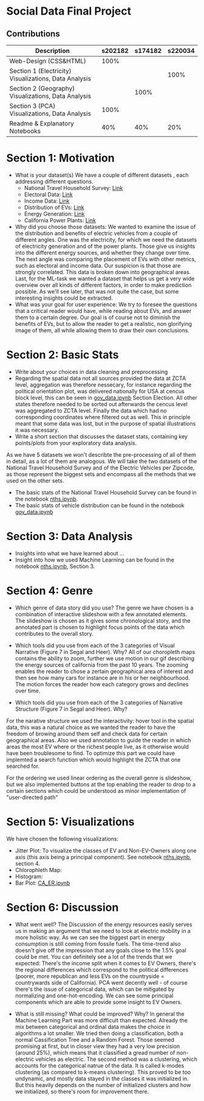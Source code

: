 # Social Data Final Project

## Contributions
| Description | s202182  | s174182 | s220034 |
| ------------- | ------------- |-----------|-----------|
| Web-Design (CSS&HTML)  | 100%  | | |
| Section 1 (Electricity) Visualizations, Data Analysis  |  | | 100% |
| Section 2 (Geography) Visualizations, Data Analysis | | 100% | |
| Section 3 (PCA) Visualizations, Data Analysis | 100% | | | 
| Readme & Explanatory Notebooks | 40% | 40% | 20% | 


# Section 1: Motivation 
* What is your dataset(s)
    We have a couple of different datasets , each addressing different questions. 
    * National Travel Household Survey: [Link]("https://nhts.ornl.gov/")
    * Electoral Data: [Link](https://alarm-redist.github.io/posts/2021-08-10-census-2020/)
    * Income Data: [Link](https://data.census.gov/cedsci/)
    * Distribution of EVs: [Link](http://www.energy.ca.gov/zevstats) 
    * Energy Generation: [Link](https://www.energy.ca.gov/data-reports/energy-almanac/california-electricity-data/california-electrical-energy-generation)
    * California Power Plants: [Link](https://cecgis-caenergy.opendata.arcgis.com/datasets/CAEnergy::california-power-plants/about)
* Why did you choose those datasets:
    We wanted to examine the issue of the distribution and benefits of electric vehicles from a couple of different angles. One was the electricity, for which we need the datasets of electricity generation and of the power plants. Those give us insights into the different energy sources, and whether they change over time. 
    The next angle was comparing the placement of EVs with other metrics, such as electoral and income data. Our suspicion is that those are strongly correlated. This data is broken down into geographical areas. 
    Last, for the ML-task we wanted a dataset that helps us get a very wide overview over all kinds of different factors, in order to make prediction possible. As we'll see later, that was not quite the case, but some interesting insights could be extracted. 
* What was your goal for user experience:
    We try to foresee the questions that a critical reader would have, while reading about EVs, and answer them to a certain degree. Our goal is of course not to diminish the benefits of EVs, but to allow the reader to get a realistic, non glorifying image of them, all while allowing them to draw their own conclusions. 


# Section 2: Basic Stats 
* Write about your choices in data cleaning and preprocessing
* Regarding the spatial data not all sources provided the data at ZCTA level, aggregation was therefore nessecary, for instance regarding the political orientation plot, was delivered nationally for USA at cencus block level, this can be seen in [gov_data.ipynb](https://github.com/klaramaria/social_data_final/blob/main/notebooks/gov_data.ipynb) Section Election. All other states therefore needed to be sorted out afterwards the cencus level was aggregated to ZCTA level. Finally the data which had no corresponding coordinates where filtered out as well. This in principle meant that some data was lost, but in the purpose of spatial illustrations it was necessary.
* Write a short section that discusses the dataset stats, containing key points/plots from your exploratory data  analysis.

As we have 5 datasets we won't describte the pre-processing of all of them in detail, as a lot of them are analogous. We will take the two datasets of the National Travel Household Survey and of the Electric Vehicles per Zipcode, as those represent the biggest sets and encompass all the methods that we used on the other sets. 
* The basic stats of the National Travel Household Survey can be found in the notebook [nths.ipynb](https://github.com/klaramaria/social_data_final/blob/main/nationalTravelSurvey/nths.ipynb).
* The basic stats of vehicle distribution can be found in the notebook [gov_data.ipynb](https://github.com/klaramaria/social_data_final/blob/main/notebooks/gov_data.ipynb)


# Section 3: Data Analysis 
* Insights into what we have learned about ... 
* Insight into how we used Machine Learning can be found in the notebook [nths.ipynb](https://github.com/klaramaria/social_data_final/blob/main/nationalTravelSurvey/nths.ipynb), Section 3.

# Section 4: Genre 
* Which genre of data story did you use?
   The genre we have chosen is a combination of interactive slideshow with a few annotated elements. The slideshow is chosen as it gives some chronological story, and the annotated part is chosen to highlight focus points of the data which contributes to the overall story.
   
* Which tools did you use from each of the 3 categories of Visual Narrative (Figure 7 in Segal and Heer). Why?
    All of our choropleth maps contains the ability to zoom, further we use motion in our gif describing the energy sources of california from the past 10 years. The zooming enables the reader to chose a zertain geographical area of interest and then see how many cars for instance are in his or her neighbourhood. The motion forces the reader how each category grows and declines over time. 
* Which tools did you use from each of the 3 categories of Narrative Structure (Figure 7 in Segal and Heer). Why?

For the narative structure we used the interactivity: hover tool in the spatial data, this was a natural choice as we wanted the reader to
have the freedom of browing around them self and check data for certain geographical areas. Also we used annotation to guide the reader in which areas the most EV where or the richest people live, as it otherwise would have been troublesome to find. To optimize this part we could have implemted a search function which would highlight the ZCTA that one searched for.

For the ordering we used linear ordering as the overall genre is slideshow, but we also implemented buttons at the top enabling the reader to drop to a certain sections which could be understood as minor implementation of "user-directed path"

# Section 5: Visualizations
We have chosen the following visualizations: 

* Jitter Plot: To visualize the classes of EV and Non-EV-Owners along one axis (this axis being a principal component). See notebook  [nths.ipynb](https://github.com/klaramaria/social_data_final/blob/main/nationalTravelSurvey/nths.ipynb), section 4. 
* Chlorophleth Map: 
* Histogram: 
* Bar Plot: [CA_ER.ipynb](https://github.com/klaramaria/social_data_final/blob/main/notebooks/California_electricity_resources.ipynb)


# Section 6: Discussion
* What went well?
The Discussion of the energy resources easily serves us in making an argument that we need to look at electric mobility in a more holistic way. As we can see the biggest part in energy consumption is still coming from fossile fuels. The time-trend also doesn't give off the impression that any goals close to the 1.5% goal could be met. 
You can definitely see a lot of the trends that we expected: There's the income split when it comes to EV Owners, there's the regional differences which correspond to the political differences (poorer, more republican and less EVs on the countryside = countrywards side of California).
PCA went decently well - of course there's the issue of categorical data, which can be mitigated by normalizing and one-hot-encoding. We can see some principal components which are able to provide some insight to EV Owners.

* What is still missing? What could be improved? Why?
In general the Machine Learning Part was more difficult than expected. Already the mix between categorical and ordinal data makes the choice in algorithms a lot smaller. We tried then doing a classification, both a normal Cassification Tree and a Random Forest. Those seemed promising at first, but in closer view they had a very low precision (around 25%), which means that it classified a gread number of non-electric vehicles as electric. 
The second method was a clustering, which accounts for the categorical natrue of the data. It is called k-modes clustering (as compared to k-means clustering). This proved to be too undynamic, and mostly data stayed in the classes it was initialized in. But this heavily depends on the number of initialized clusters and how we initialized, so there's room for improvement there. 
